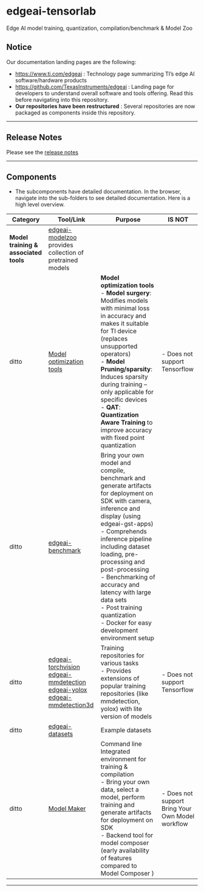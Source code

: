 # edgeai-tensorlab 
Edge AI model training, quantization, compilation/benchmark & Model Zoo

## Notice
Our documentation landing pages are the following:
- https://www.ti.com/edgeai : Technology page summarizing TI’s edge AI software/hardware products 
- https://github.com/TexasInstruments/edgeai : Landing page for developers to understand overall software and tools offering. Read this before navigating into this repository.
- **Our repositories have been restructured** : Several repositories are now packaged as components inside this repository.

<hr>

## Release Notes
Please see the [release notes](edgeai-modelzoo/docs/release_notes.md)

<hr>

## Components
* The subcomponents have detailed documentation. In the browser, navigate into the sub-folders to see detailed documentation. Here is a high level overview.

| Category                                                | Tool/Link                                                                                                                                          | Purpose           | IS NOT    |
|---------------------------------------------------------|----------------------------------------------------------------------------------------------------------------------------------------------------|-------------------|-----------|
| **Model training & associated tools**                   | [edgeai-modelzoo](edgeai-modelzoo)  provides collection of pretrained models                                                                       |                  |
|ditto                                                         | [Model optimization tools](edgeai-modeloptimization)                                                                                               | **Model optimization tools**<br>- **Model surgery**: Modifies models with minimal loss in accuracy and makes it suitable for TI device (replaces unsupported operators)<br>- **Model Pruning/sparsity**: Induces sparsity during training – only applicable for specific devices<br>- **QAT**: **Quantization Aware Training** to improve accuracy with fixed point quantization<br>                    |- Does not support Tensorflow   |
|ditto                                                         | [edgeai-benchmark](edgeai-benchmark)                                                                                                               | Bring your own model and compile, benchmark and generate artifacts for deployment on SDK with camera, inference and display (using edgeai-gst-apps)<br>- Comprehends inference pipeline including dataset loading, pre-processing and post-processing<br>- Benchmarking of accuracy and latency with large data sets<br>- Post training quantization<br>- Docker for easy development environment setup |  |
|ditto                                                         | [edgeai-torchvision](edgeai-torchvision)<br>[edgeai-mmdetection](edgeai-mmdetection)<br>[edgeai-yolox](edgeai-yolox)<br>[edgeai-mmdetection3d](edgeai-mmdetection3d) | Training repositories for various tasks<br>- Provides extensions of popular training repositories (like mmdetection, yolox) with lite version of models      |- Does not support Tensorflow |
|ditto                                                         | [edgeai-datasets](edgeai-datasets)                                                                                                                 | Example datasets                |  |
|ditto                                                         | [Model Maker](edgeai-modelmaker)                                                                                                                   | Command line Integrated environment for training & compilation<br>- Bring your own data, select a model, perform training and generate artifacts for deployment on SDK<br>- Backend tool for model composer (early availability of features compared to Model Composer )    |- Does not support Bring Your Own Model workflow |


<hr>
